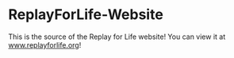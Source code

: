 ReplayForLife-Website
=====================

This is the source of the Replay for Life website!  You can view it at www.replayforlife.org!

